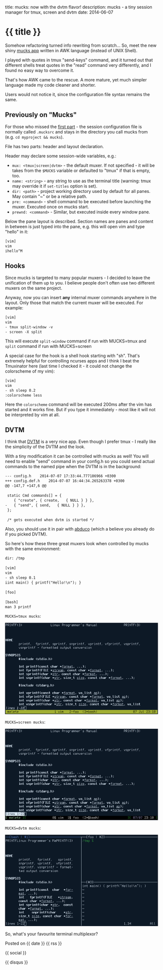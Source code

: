 title: mucks: now with the dvtm flavor!
description: mucks - a tiny session manager for tmux, screen and dvtm
date: 2014-06-07

# {{ title }}

Somehow refactoring turned info rewriting from scratch... So, meet the new
shiny [mucks app](https://bitbucket.org/zserge/mucks) written in AWK language
(instead of UNIX Shell).

I played with quotes in tmux "send-keys" command, and it turned out that
different shells treat quotes in the "read" command very differently, and I found
no easy way to overcome it.

That's how AWK came to the rescue. A more mature, yet much simpler language
made my code cleaner and shorter.

Users would not notice it, since the configuration file syntax remains the
same.

## Previously on "Mucks"

For those who missed the [first part](http://zserge.com/blog/mucks.html) - the
session configuration file is normally called `.mucksrc` and stays in the
directory you call mucks from (e.g. `cd myproject && mucks`).

File has two parts: header and layout declaration.

Header may declare some session-wide variables, e.g.:

* `mux: <tmux|screen|dvtm>` - the default muxer. If not specified - it will be
	takes from the `$MUCKS` variable or defaulted to "tmux" if that is empty,
	too.
* `name: <string>` - any string to use as the terminal title (warning: tmux may override it if `set-titles` option is set).
* `dir: <path>` - project working directory used by default for all panes. May contain "~" or be a relative path.
* `pre: <command>` - shell command to be executed before launching the muxer. Executed once on mucks start.
* `prewnd: <command>` - Similar, but executed inside every window pane.

Below the pane layout is described. Section names are panes and content in
between is just typed into the pane, e.g. this will open vim and type "hello"
in it:

	[vim]
	vim
	ihello^M

## Hooks

Since mucks is targeted to many popular muxers - I decided to leave the
unification of them up to you. I believe people don't often use two different
muxers on the same project.

Anyway, now you can insert **any** internal muxer commands anywhere in the
layout. Only those that match the current muxer will be executed. For example:

	[vim]
	vim
	- tmux split-window -v
	- screen -X split

This will execute `split-window` command if run with MUCKS=tmux and `split`
command if run with MUCKS=screen

A special case for the hook is a shell hook starting with "sh". That's
extremely helpful for controlling ncurses apps and I think I beat the
Tmuxinator here (last time I checked it - it could not change the colorscheme of my vim):

	[vim]
	vim
	- sh sleep 0.2
	:colorscheme less

Here the `colorscheme` command will be executed 200ms after the vim has
started and it works fine. But if you type it immediately - most like it will
not be interpreted by vim at all.

## DVTM

I think that [DVTM](http://www.brain-dump.org/projects/dvtm/) is a very nice app. Even
though I prefer tmux - I really like the simplicity of the DVTM and the look.

With a tiny modification it can be controlled with mucks as well! You will need
to enable "send" command in your config.h so you could send actual commands to
the named pipe when the DVTM is in the background:

	--- config.h	2014-07-07 17:33:44.777186966 +0300
	+++ config.def.h	2014-07-07 16:44:34.265263378 +0300
	@@ -147,7 +147,6 @@
	 
	 static Cmd commands[] = {
		{ "create", { create,	{ NULL } } },
	-	{ "send", { send,	{ NULL } } },
	 };
	 
	 /* gets executed when dvtm is started */

Also, you should use it in pair with
[abduco](http://www.brain-dump.org/projects/abduco/) (which a believe you already do
if you picked DVTM).

So here's how these three great muxers look when controlled by mucks with the same environment:

	dir: /tmp

	[vim]
	vim
	- sh sleep 0.1
	iint main() { printf("Hello!\n"); }
																		 
	[foo]

	[bash]
	man 3 printf

`MUCKS=tmux mucks`:

![Tmux](/images/mucks3.png)

`MUCKS=screen mucks`:

![Screen](/images/mucks4.png)

`MUCKS=dvtm mucks`:

![DVTM](/images/mucks5.png)

So, what's your favourite terminal multiplexor?

Posted on {{ date }} {{ rss }}

{{ social }}

{{ disqus }}


